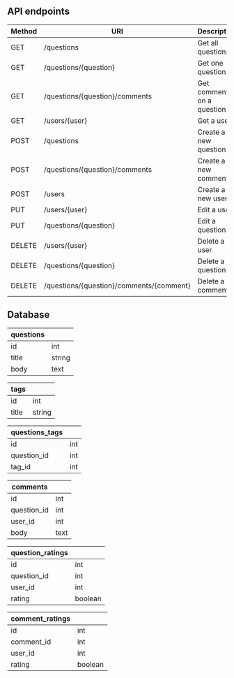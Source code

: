 ## API endpoints

| Method | URI                                      | Description
| ------ | -----------------------------------------| -----------
| GET    | /questions                               | Get all questions
| GET    | /questions/{question}                    | Get one question
| GET    | /questions/{question}/comments           | Get comments on a question
| GET    | /users/{user}                            | Get a user
| POST   | /questions                               | Create a new question
| POST   | /questions/{question}/comments           | Create a new comment 
| POST   | /users                                   | Create a new user
| PUT    | /users/{user}                            | Edit a user
| PUT    | /questions/{question}                    | Edit a question
| DELETE | /users/{user}                            | Delete a user
| DELETE | /questions/{question}                    | Delete a question
| DELETE | /questions/{question}/comments/{comment} | Delete a comment


## Database

| questions |      |
| --------- | ---
| id        | int
| title     | string
| body      | text

| tags      |      |
| --------- | ---
| id        | int
| title     | string

| questions_tags |      |
| -------------- | ---
| id             | int
| question_id    | int
| tag_id         | int

| comments       |      |
| -------------- | ---
| id             | int
| question_id    | int
| user_id        | int
| body           | text

| question_ratings |      |
| ---------------- | ---
| id               | int
| question_id      | int
| user_id          | int
| rating           | boolean

| comment_ratings  |      |
| ---------------- | ---
| id               | int
| comment_id       | int
| user_id          | int
| rating           | boolean